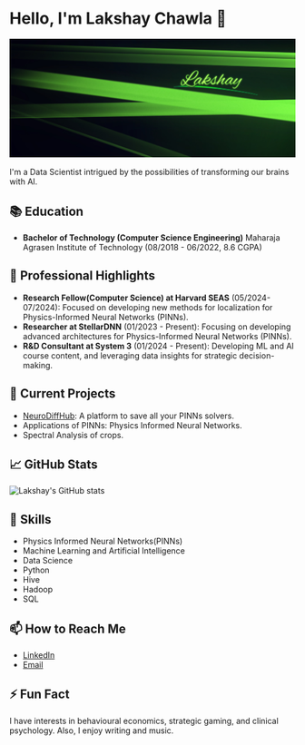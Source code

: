 # Hello, I'm Lakshay Chawla 👋

<img src="banner.jpg">

I'm a Data Scientist intrigued by the possibilities of transforming our brains with AI.

## 📚 Education
- **Bachelor of Technology (Computer Science Engineering)**
  Maharaja Agrasen Institute of Technology (08/2018 - 06/2022, 8.6 CGPA)

## 🌟 Professional Highlights
- **Research Fellow(Computer Science) at Harvard SEAS** (05/2024-07/2024): Focused on developing new methods for localization for Physics-Informed Neural Networks (PINNs).
- **Researcher at StellarDNN** (01/2023 - Present): Focusing on developing advanced architectures for Physics-Informed Neural Networks (PINNs).
- **R&D Consultant at System 3** (01/2024 - Present): Developing ML and AI course content, and leveraging data insights for strategic decision-making.

## 🔭 Current Projects
- [NeuroDiffHub](http://dev.neurodiff.io): A platform to save all your PINNs solvers.
- Applications of PINNs: Physics Informed Neural Networks.
- Spectral Analysis of crops.

## 📈 GitHub Stats
![Lakshay's GitHub stats](https://github-readme-stats.vercel.app/api?username=Lakshay-13&show_icons=true&theme=radical&bg_color=967bb6&title_color=0afa9e&text_color=0afa9e)

## 🚀 Skills
- Physics Informed Neural Networks(PINNs)
- Machine Learning and Artificial Intelligence
- Data Science
- Python
- Hive
- Hadoop
- SQL
  
## 📫 How to Reach Me
- [LinkedIn](https://www.linkedin.com/in/lakshaychawla13)
- [Email](mailto:lakshaychawla13@gmail.com)

## ⚡ Fun Fact
I have interests in behavioural economics, strategic gaming, and clinical psychology. Also, I enjoy writing and music.
